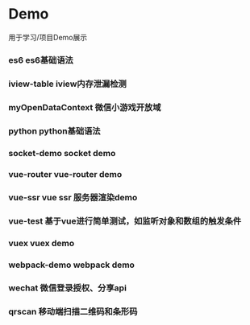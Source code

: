 # Demo
用于学习/项目Demo展示

### es6 es6基础语法
### iview-table iview内存泄漏检测
### myOpenDataContext 微信小游戏开放域
### python python基础语法
### socket-demo socket demo
### vue-router vue-router demo
### vue-ssr vue ssr 服务器渲染demo
### vue-test 基于vue进行简单测试，如监听对象和数组的触发条件
### vuex vuex demo
### webpack-demo webpack demo
### wechat 微信登录授权、分享api
### qrscan 移动端扫描二维码和条形码

